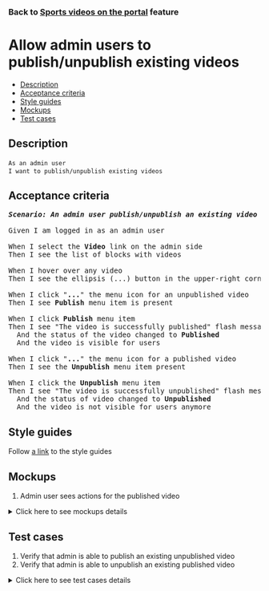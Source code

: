 ### Back to [Sports videos on the portal](../../) feature

# Allow admin users to publish/unpublish existing videos

- [Description](#description)
- [Acceptance criteria](#acceptance-criteria)
- [Style guides](#style-guides)
- [Mockups](#mockups)
- [Test cases](#test-cases)

## Description

    As an admin user
    I want to publish/unpublish existing videos

## Acceptance criteria

<pre>
<b><i>Scenario: An admin user publish/unpublish an existing video</i></b>

Given I am logged in as an admin user

When I select the <b>Video</b> link on the admin side
Then I see the list of blocks with videos

When I hover over any video
Then I see the ellipsis (...) button in the upper-right corner

When I click "<b>...</b>" the menu icon for an unpublished video
Then I see <b>Publish</b> menu item is present

When I click <b>Publish</b> menu item
Then I see "The video is successfully published" flash message
  And the status of the video changed to <b>Published</b>
  And the video is visible for users

When I click "<b>...</b>" the menu icon for a published video
Then I see the <b>Unpublish</b> menu item present

When I click the <b>Unpublish</b> menu item
Then I see "The video is successfully unpublished" flash message
  And the status of video changed to <b>Unpublished</b>
  And the video is not visible for users anymore
</pre>

## Style guides

Follow [a link](https://www.figma.com/proto/0zkkf5WC77OSpvyD6YXpFE/Style-guides?page-id=0%3A1&node-id=19%3A5368&viewport=266%2C48%2C0.54&scaling=min-zoom&starting-point-node-id=19%3A5368) to the style guides

## Mockups

1. Admin user sees actions for the published video

<details>
  <summary>Click here to see mockups details</summary>

**1. Admin user sees actions for the published video:**

![Admin user sees actions for the published video](/sports_hub_portal/web_application_features/video_page/images/video_actions.png)

</details>

## Test cases

1. Verify that admin is able to publish an existing unpublished video
2. Verify that admin is able to unpublish an existing published video

<details>
  <summary>Click here to see test cases details</summary>

### **#1. Verify that admin is able to publish an existing unpublished video**

|Preconditions|Steps|Expected result
--------------|-----|----------
|- Log in with admin account</br>- Go to the <b>Video</b> page</br>- There is an unpublished video|1) Hover over an unpublished video</br>2) Click "<b>...</b>" button > <b>Publish</b> menu item|2) "The video is successfully published" flash message appears and users can see the video|

### **#2. Verify that admin is able to unpublish an existing published video**

|Preconditions|Steps|Expected result
--------------|-----|----------
|- Log in with admin account</br>- Go to the <b>Video</b> page</br>- There is a published video|1) Hover over a published video</br>2) Click "<b>...</b>" button > <b>Unpublish</b> menu item|2) "The video is successfully unpublished" flash message appears and users can not see the video|

</details>
